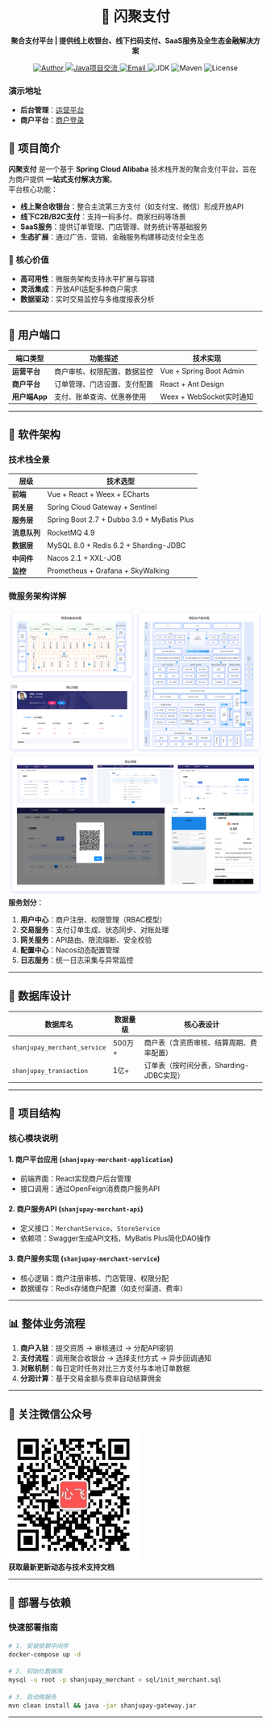 <div align="center">

# 🚀 闪聚支付  
**聚合支付平台 | 提供线上收银台、线下扫码支付、SaaS服务及全生态金融解决方案**  

<p align="center">
  <a href="https://gitee.com/itxinfei">
    <img alt="Author" src="https://img.shields.io/badge/心飞为你飞-https%3A%2F%2Fgitee.com%2Fitxinfei-green">
  </a> 
  <a target="_blank" href="https://qm.qq.com/cgi-bin/qm/qr?k=5iR4ej_YaZqZqCIRXwtN_-uF1JzBgw6v&jump_from=webapi&authKey=JKv1+3uSvDoBhZxQtg+9d4QCS88YdG9UBNUKhi2IyyxK/RvQ+zjn5WWdP1wkLMSC">
    <img border="0" src="//pub.idqqimg.com/wpa/images/group.png" alt="Java项目交流" title="Java项目交流">
  </a>
  <a href="http://mail.qq.com/cgi-bin/qm_share?t=qm_mailme&email=f0hLSE9OTkdHTT8ODlEcEBI">
    <img alt="Email" src="https://img.shields.io/badge/mail-747011882@qq.com-red">
  </a> 
  <img alt="JDK" src="https://img.shields.io/badge/JDK-1.8%2B-brightgreen">
  <img alt="Maven" src="https://img.shields.io/badge/maven-3.6.3%2B-yellowgreen">
  <img alt="License" src="https://img.shields.io/badge/license-Apache-green">
</p>
</div>


### 演示地址  
- **后台管理**：[运营平台](http://shanjupay-admin-java.itheima.net/#/operationLogin)  
- **商户平台**：[商户登录](http://shanjupay-main-java.itheima.net/#/login?redirect=%2F)  


## 📌 项目简介  
**闪聚支付** 是一个基于 **Spring Cloud Alibaba** 技术栈开发的聚合支付平台，旨在为商户提供 **一站式支付解决方案**。  
平台核心功能：  
- **线上聚合收银台**：整合主流第三方支付（如支付宝、微信）形成开放API  
- **线下C2B/B2C支付**：支持一码多付、商家扫码等场景  
- **SaaS服务**：提供订单管理、门店管理、财务统计等基础服务  
- **生态扩展**：通过广告、营销、金融服务构建移动支付全生态  


### 🎯 核心价值  
- **高可用性**：微服务架构支持水平扩展与容错  
- **灵活集成**：开放API适配多种商户需求  
- **数据驱动**：实时交易监控与多维度报表分析  

---

## 🧩 用户端口  
| 端口类型       | 功能描述                                                                 | 技术实现                  |
|----------------|--------------------------------------------------------------------------|---------------------------|
| **运营平台**   | 商户审核、权限配置、数据监控                                              | Vue + Spring Boot Admin   |
| **商户平台**   | 订单管理、门店设置、支付配置                                                | React + Ant Design        |
| **用户端App**  | 支付、账单查询、优惠券使用                                                  | Weex + WebSocket实时通知  |

---

## 📐 软件架构  
### 技术栈全景  
| 层级         | 技术选型                                                                 |
|--------------|--------------------------------------------------------------------------|
| **前端**     | Vue + React + Weex + ECharts                                           |
| **网关层**   | Spring Cloud Gateway + Sentinel                                         |
| **服务层**   | Spring Boot 2.7 + Dubbo 3.0 + MyBatis Plus                              |
| **消息队列** | RocketMQ 4.9                                                            |
| **数据层**   | MySQL 8.0 + Redis 6.2 + Sharding-JDBC                                  |
| **中间件**   | Nacos 2.1 + XXL-JOB                                                     |
| **监控**     | Prometheus + Grafana + SkyWalking                                       |

### 微服务架构详解  
![项目功能架构](docs/项目功能架构.png)  
**服务划分**：  
1. **用户中心**：商户注册、权限管理（RBAC模型）  
2. **交易服务**：支付订单生成、状态同步、对账处理  
3. **网关服务**：API路由、限流熔断、安全校验  
4. **配置中心**：Nacos动态配置管理  
5. **日志服务**：统一日志采集与异常监控  

---

## 🧱 数据库设计  
| 数据库名              | 数据量级     | 核心表设计                                                                 |
|-----------------------|--------------|----------------------------------------------------------------------------|
| `shanjupay_merchant_service` | 500万+       | 商户表（含资质审核、结算周期、费率配置）                                    |
| `shanjupay_transaction`      | 1亿+         | 订单表（按时间分表，Sharding-JDBC实现）                                     |

---

## 📁 项目结构  
### 核心模块说明  
#### 1. **商户平台应用** (`shanjupay-merchant-application`)  
- 前端界面：React实现商户后台管理  
- 接口调用：通过OpenFeign消费商户服务API  

#### 2. **商户服务API** (`shanjupay-merchant-api`)  
- 定义接口：`MerchantService`、`StoreService`  
- 依赖项：Swagger生成API文档，MyBatis Plus简化DAO操作  

#### 3. **商户服务实现** (`shanjupay-merchant-service`)  
- 核心逻辑：商户注册审核、门店管理、权限分配  
- 数据缓存：Redis存储商户配置（如支付渠道、费率）  

---

## 📊 整体业务流程  
1. **商户入驻**：提交资质 → 审核通过 → 分配API密钥  
2. **支付流程**：调用聚合收银台 → 选择支付方式 → 异步回调通知  
3. **对账机制**：每日定时任务对比三方支付与本地订单数据  
4. **分润计算**：基于交易金额与费率自动结算佣金  

---

## 📱 关注微信公众号  
![心飞为你飞](docs/心飞为你飞.jpg)  
**获取最新更新动态与技术支持文档**

---

## 📝 部署与依赖  
### 快速部署指南  
```bash
# 1. 安装依赖中间件
docker-compose up -d

# 2. 初始化数据库
mysql -u root -p shanjupay_merchant < sql/init_merchant.sql

# 3. 启动微服务
mvn clean install && java -jar shanjupay-gateway.jar
```


---
